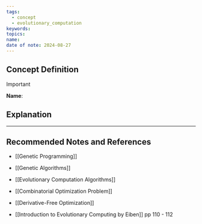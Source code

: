 ```yaml
---
tags:
  - concept
  - evolutionary_computation
keywords: 
topics: 
name: 
date of note: 2024-08-27
---
```


## Concept Definition

>[!important]
>**Name**: 



## Explanation





-----------
##  Recommended Notes and References


- [[Genetic Programming]]
- [[Genetic Algorithms]]

- [[Evolutionary Computation Algorithms]]
- [[Combinatorial Optimization Problem]]
- [[Derivative-Free Optimization]]



- [[Introduction to Evolutionary Computing by Eiben]] pp 110 - 112